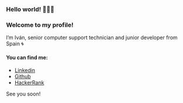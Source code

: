 ### Hello world! 👋👋👋

### Welcome to my profile!

I’m Iván, senior computer support technician and junior developer from Spain  :cyclone:

#### You can find me:
- [Linkedin](https://es.linkedin.com/in/ivanmontes)
- [Github](https://github.com/Ivan-Montes)
- [HackerRank](https://www.hackerrank.com/IvanME)

See you soon!
